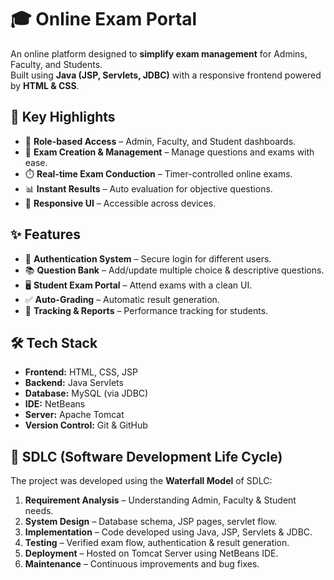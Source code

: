 # 🎓 Online Exam Portal

An online platform designed to **simplify exam management** for Admins, Faculty, and Students.  
Built using **Java (JSP, Servlets, JDBC)** with a responsive frontend powered by **HTML & CSS**.  

## 🚀 Key Highlights  
- 🔐 **Role-based Access** – Admin, Faculty, and Student dashboards.  
- 📝 **Exam Creation & Management** – Manage questions and exams with ease.  
- ⏱️ **Real-time Exam Conduction** – Timer-controlled online exams.  
- 📊 **Instant Results** – Auto evaluation for objective questions.  
- 📱 **Responsive UI** – Accessible across devices.  

## ✨ Features  
- 👤 **Authentication System** – Secure login for different users.  
- 📚 **Question Bank** – Add/update multiple choice & descriptive questions.  
- 🖥️ **Student Exam Portal** – Attend exams with a clean UI.  
- ✅ **Auto-Grading** – Automatic result generation.  
- 🔎 **Tracking & Reports** – Performance tracking for students.  

## 🛠️ Tech Stack  
- **Frontend:** HTML, CSS, JSP  
- **Backend:** Java Servlets  
- **Database:** MySQL (via JDBC)  
- **IDE:** NetBeans  
- **Server:** Apache Tomcat  
- **Version Control:** Git & GitHub
  

## 📝 SDLC (Software Development Life Cycle)  
The project was developed using the **Waterfall Model** of SDLC:  

1. **Requirement Analysis** – Understanding Admin, Faculty & Student needs.  
2. **System Design** – Database schema, JSP pages, servlet flow.  
3. **Implementation** – Code developed using Java, JSP, Servlets & JDBC.  
4. **Testing** – Verified exam flow, authentication & result generation.  
5. **Deployment** – Hosted on Tomcat Server using NetBeans IDE.  
6. **Maintenance** – Continuous improvements and bug fixes. 

